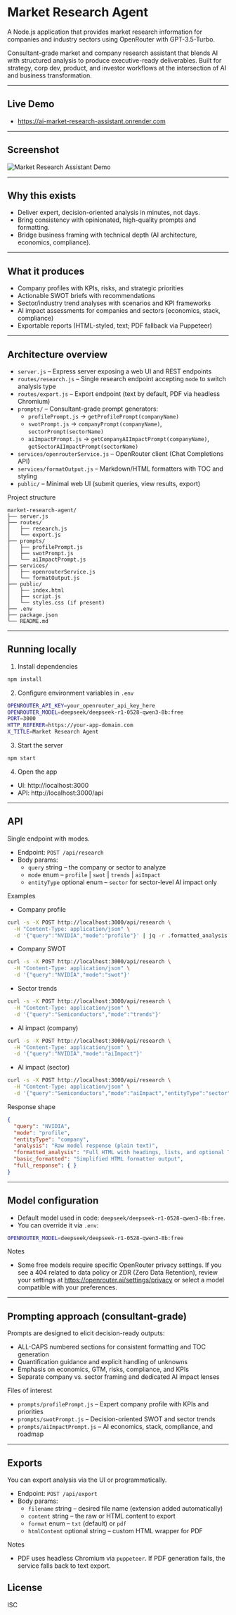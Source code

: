 # Market Research Agent

A Node.js application that provides market research information for companies and industry sectors using OpenRouter with GPT-3.5-Turbo.

Consultant-grade market and company research assistant that blends AI with structured analysis to produce executive-ready deliverables. Built for strategy, corp dev, product, and investor workflows at the intersection of AI and business transformation.

---

## Live Demo

- https://ai-market-research-assistant.onrender.com

---

## Screenshot

![Market Research Assistant Demo](./Demo.png)

---

## Why this exists

- Deliver expert, decision-oriented analysis in minutes, not days.
- Bring consistency with opinionated, high-quality prompts and formatting.
- Bridge business framing with technical depth (AI architecture, economics, compliance).

---

## What it produces

- Company profiles with KPIs, risks, and strategic priorities
- Actionable SWOT briefs with recommendations
- Sector/industry trend analyses with scenarios and KPI frameworks
- AI impact assessments for companies and sectors (economics, stack, compliance)
- Exportable reports (HTML-styled, text; PDF fallback via Puppeteer)

---

## Architecture overview

- `server.js` – Express server exposing a web UI and REST endpoints
- `routes/research.js` – Single research endpoint accepting `mode` to switch analysis type
- `routes/export.js` – Export endpoint (text by default, PDF via headless Chromium)
- `prompts/` – Consultant-grade prompt generators:
  - `profilePrompt.js` → `getProfilePrompt(companyName)`
  - `swotPrompt.js` → `companyPrompt(companyName)`, `sectorPrompt(sectorName)`
  - `aiImpactPrompt.js` → `getCompanyAIImpactPrompt(companyName)`, `getSectorAIImpactPrompt(sectorName)`
- `services/openrouterService.js` – OpenRouter client (Chat Completions API)
- `services/formatOutput.js` – Markdown/HTML formatters with TOC and styling
- `public/` – Minimal web UI (submit queries, view results, export)

Project structure

```
market-research-agent/
├── server.js
├── routes/
│   ├── research.js
│   └── export.js
├── prompts/
│   ├── profilePrompt.js
│   ├── swotPrompt.js
│   └── aiImpactPrompt.js
├── services/
│   ├── openrouterService.js
│   └── formatOutput.js
├── public/
│   ├── index.html
│   ├── script.js
│   └── styles.css (if present)
├── .env
├── package.json
└── README.md
```

---

## Running locally

1) Install dependencies

```bash
npm install
```

2) Configure environment variables in `.env`

```bash
OPENROUTER_API_KEY=your_openrouter_api_key_here
OPENROUTER_MODEL=deepseek/deepseek-r1-0528-qwen3-8b:free
PORT=3000
HTTP_REFERER=https://your-app-domain.com
X_TITLE=Market Research Agent
```

3) Start the server

```bash
npm start
```

4) Open the app

- UI: http://localhost:3000
- API: http://localhost:3000/api

---

## API

Single endpoint with modes.

- Endpoint: `POST /api/research`
- Body params:
  - `query` string – the company or sector to analyze
  - `mode` enum – `profile` | `swot` | `trends` | `aiImpact`
  - `entityType` optional enum – `sector` for sector-level AI impact only

Examples

- Company profile
```bash
curl -s -X POST http://localhost:3000/api/research \
  -H "Content-Type: application/json" \
  -d '{"query":"NVIDIA","mode":"profile"}' | jq -r .formatted_analysis > nvidia.html
```

- Company SWOT
```bash
curl -s -X POST http://localhost:3000/api/research \
  -H "Content-Type: application/json" \
  -d '{"query":"NVIDIA","mode":"swot"}'
```

- Sector trends
```bash
curl -s -X POST http://localhost:3000/api/research \
  -H "Content-Type: application/json" \
  -d '{"query":"Semiconductors","mode":"trends"}'
```

- AI impact (company)
```bash
curl -s -X POST http://localhost:3000/api/research \
  -H "Content-Type: application/json" \
  -d '{"query":"NVIDIA","mode":"aiImpact"}'
```

- AI impact (sector)
```bash
curl -s -X POST http://localhost:3000/api/research \
  -H "Content-Type: application/json" \
  -d '{"query":"Semiconductors","mode":"aiImpact","entityType":"sector"}'
```

Response shape

```json
{
  "query": "NVIDIA",
  "mode": "profile",
  "entityType": "company",
  "analysis": "Raw model response (plain text)",
  "formatted_analysis": "Full HTML with headings, lists, and optional TOC",
  "basic_formatted": "Simplified HTML formatter output",
  "full_response": { }
}
```

---

## Model configuration

- Default model used in code: `deepseek/deepseek-r1-0528-qwen3-8b:free`.
- You can override it via `.env`:

```bash
OPENROUTER_MODEL=deepseek/deepseek-r1-0528-qwen3-8b:free
```

Notes

- Some free models require specific OpenRouter privacy settings. If you see a 404 related to data policy or ZDR (Zero Data Retention), review your settings at https://openrouter.ai/settings/privacy or select a model compatible with your preferences.

---

## Prompting approach (consultant-grade)

Prompts are designed to elicit decision-ready outputs:

- ALL-CAPS numbered sections for consistent formatting and TOC generation
- Quantification guidance and explicit handling of unknowns
- Emphasis on economics, GTM, risks, compliance, and KPIs
- Separate company vs. sector framing and dedicated AI impact lenses

Files of interest

- `prompts/profilePrompt.js` – Expert company profile with KPIs and priorities
- `prompts/swotPrompt.js` – Decision-oriented SWOT and sector trends
- `prompts/aiImpactPrompt.js` – AI economics, stack, compliance, and roadmap

---

## Exports

You can export analysis via the UI or programmatically.

- Endpoint: `POST /api/export`
- Body params:
  - `filename` string – desired file name (extension added automatically)
  - `content` string – the raw or HTML content to export
  - `format` enum – `txt` (default) or `pdf`
  - `htmlContent` optional string – custom HTML wrapper for PDF

Notes

- PDF uses headless Chromium via `puppeteer`. If PDF generation fails, the service falls back to text export.

## License

ISC